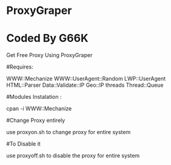 # ProxyGraper
# Coded By G66K

Get Free Proxy Using ProxyGraper

#Requires:

WWW::Mechanize
WWW::UserAgent::Random
LWP::UserAgent
HTML::Parser
Data::Validate::IP
Geo::IP
threads
Thread::Queue

#Modules Instalation :

cpan -i WWW::Mechanize

#Change Proxy entirely

use proxyon.sh to change proxy for entire system

#To Disable it 

use proxyoff.sh to disable the proxy for entire system
